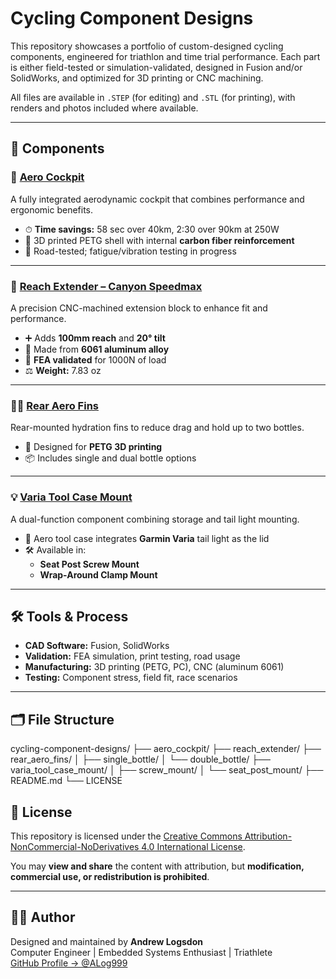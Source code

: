 # Cycling Component Designs

This repository showcases a portfolio of custom-designed cycling components, engineered for triathlon and time trial performance. Each part is either field-tested or simulation-validated, designed in Fusion and/or SolidWorks, and optimized for 3D printing or CNC machining.

All files are available in `.STEP` (for editing) and `.STL` (for printing), with renders and photos included where available.

---

## 🧩 Components

### 🔧 [Aero Cockpit](./aero_cockpit/)
A fully integrated aerodynamic cockpit that combines performance and ergonomic benefits.

- ⏱ **Time savings:** 58 sec over 40km, 2:30 over 90km at 250W
- 🧱 3D printed PETG shell with internal **carbon fiber reinforcement**
- 🧪 Road-tested; fatigue/vibration testing in progress

---

### 📏 [Reach Extender – Canyon Speedmax](./reach_extender/)
A precision CNC-machined extension block to enhance fit and performance.

- ➕ Adds **100mm reach** and **20° tilt**
- 🧱 Made from **6061 aluminum alloy**
- 🧪 **FEA validated** for 1000N of load
- ⚖️ **Weight:** 7.83 oz

---

### 🚴‍♂️ [Rear Aero Fins](./rear_aero_fins/)
Rear-mounted hydration fins to reduce drag and hold up to two bottles.

- 🧱 Designed for **PETG 3D printing**
- 📦 Includes single and dual bottle options

---

### 💡 [Varia Tool Case Mount](./varia_tool_case_mount/)
A dual-function component combining storage and tail light mounting.

- 🎯 Aero tool case integrates **Garmin Varia** tail light as the lid
- 🛠 Available in:
  - **Seat Post Screw Mount**
  - **Wrap-Around Clamp Mount**

---

## 🛠 Tools & Process

- **CAD Software:** Fusion, SolidWorks
- **Validation:** FEA simulation, print testing, road usage
- **Manufacturing:** 3D printing (PETG, PC), CNC (aluminum 6061)
- **Testing:** Component stress, field fit, race scenarios

---

## 🗂 File Structure
cycling-component-designs/
├── aero_cockpit/
├── reach_extender/
├── rear_aero_fins/
│ ├── single_bottle/
│ └── double_bottle/
├── varia_tool_case_mount/
│ ├── screw_mount/
│ └── seat_post_mount/
├── README.md
└── LICENSE

## 📄 License

This repository is licensed under the [Creative Commons Attribution-NonCommercial-NoDerivatives 4.0 International License](https://creativecommons.org/licenses/by-nc-nd/4.0/).

You may **view and share** the content with attribution, but **modification, commercial use, or redistribution is prohibited**.

---

## 👨‍💻 Author

Designed and maintained by **Andrew Logsdon**  
Computer Engineer | Embedded Systems Enthusiast | Triathlete  
[GitHub Profile → @ALog999](https://github.com/ALog999)
